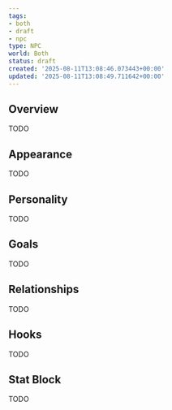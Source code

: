 ```yaml
---
tags:
- both
- draft
- npc
type: NPC
world: Both
status: draft
created: '2025-08-11T13:08:46.073443+00:00'
updated: '2025-08-11T13:08:49.711642+00:00'
---
```



## Overview

TODO
## Appearance

TODO
## Personality

TODO
## Goals

TODO
## Relationships

TODO
## Hooks

TODO
## Stat Block

TODO
